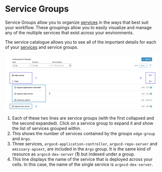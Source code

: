 # Service Groups

Service Groups allow you to organize [services](/docs/cloud/latest/service-catalog/concepts/services) in the ways that best suit your workflow. These groupings allow you to easily visualize and manage any of the multiple services that exist across your environments.

The service catalogue allows you to see all of the important details for each of your [services](/docs/cloud/latest/service-catalog/concepts/services) and service groups.

![Groups in service catalog](../../images/service-catalog-explanation.png)

1. Each of these two lines are service groups (with the first collapsed and the second expanded). Click on a service group to expand it and show the list of services grouped within.
2. This shows the number of services contained by the groups `edge-group` and `Argo`.
3. Three services, `argocd-application-controller`, `argocd-repo-server` and `emissary-apiext`, are included in the `Argo` group. It is the same kind of resource as `argocd-dex-server` (**1**) but indexed under a group.
4. This line displays the name of the service that is deployed across your cells. In this case, the name of the single service is `argocd-dex-server`.
